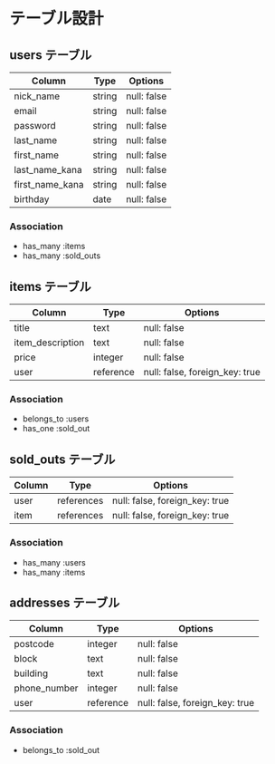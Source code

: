# テーブル設計

## users テーブル

| Column          | Type   | Options     |
| --------------- | ------ | ----------- |
| nick_name       | string | null: false |
| email           | string | null: false |
| password        | string | null: false |
| last_name       | string | null: false |
| first_name      | string | null: false |
| last_name_kana  | string | null: false |
| first_name_kana | string | null: false |
| birthday        | date   | null: false |

### Association
- has_many :items
- has_many :sold_outs


## items テーブル

| Column           | Type      | Options                        |
| ---------------- | ------    | ------------------------------ |
| title            | text      | null: false                    |
| item_description | text      | null: false                    |
| price            | integer   | null: false                    |
| user             | reference | null: false, foreign_key: true |

### Association
- belongs_to :users
- has_one    :sold_out


## sold_outs テーブル

| Column | Type       | Options                        |
| ------ | ---------- | ------------------------------ |
| user   | references | null: false, foreign_key: true |
| item   | references | null: false, foreign_key: true |

### Association
- has_many :users
- has_many :items


## addresses テーブル

| Column       | Type      | Options                        |
| -----------  | --------- | ------------------------------ |
| postcode     | integer   | null: false                    |
| block        | text      | null: false                    |
| building     | text      | null: false                    |
| phone_number | integer   | null: false                    |
| user         | reference | null: false, foreign_key: true |

### Association
- belongs_to :sold_out
